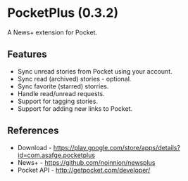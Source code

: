 PocketPlus (0.3.2)
==================

A News+ extension for Pocket.

Features
-------------------------------
* Sync unread stories from Pocket using your account.
* Sync read (archived) stories - optional.
* Sync favorite (starred) storries.
* Handle read/unread requests.
* Support for tagging stories.
* Support for adding new links to Pocket.

References
-------------------------------
* Download - https://play.google.com/store/apps/details?id=com.asafge.pocketplus
* News+ - https://github.com/noinnion/newsplus
* Pocket API - http://getpocket.com/developer/
